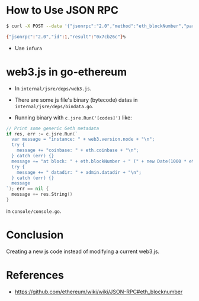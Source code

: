 # How to Use JSON RPC

```bash
$ curl -X POST --data '{"jsonrpc":"2.0","method":"eth_blockNumber","params":[],"id":1}' https://mainnet.infura.io:443

{"jsonrpc":"2.0","id":1,"result":"0x7cb26c"}%
```

* Use `infura`

# web3.js in go-ethereum

* In `internal/jsre/deps/web3.js`.

* There are some js file's binary (bytecode) datas in `internal/jsre/deps/bindata.go`.

* Running binary with `c.jsre.Run('[codes]')` like:

```go
// Print some generic Geth metadata
if res, err := c.jsre.Run(`
  var message = "instance: " + web3.version.node + "\n";
  try {
    message += "coinbase: " + eth.coinbase + "\n";
  } catch (err) {}
  message += "at block: " + eth.blockNumber + " (" + new Date(1000 * eth.getBlock(eth.blockNumber).timestamp) + ")\n";
  try {
    message += " datadir: " + admin.datadir + "\n";
  } catch (err) {}
  message
`); err == nil {
  message += res.String()
}
```

in `console/console.go`.

# Conclusion

Creating a new js code instead of modifying a current web3.js.

# References

* https://github.com/ethereum/wiki/wiki/JSON-RPC#eth_blocknumber
